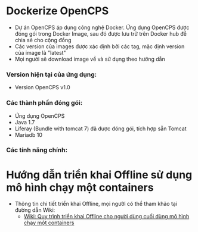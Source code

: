 # Dockerize OpenCPS  
* Dự án OpenCPS áp dụng công nghệ Docker. Ứng dụng OpenCPS được đóng gói trong Docker Image, sau đó được lưu trữ trên Docker hub để chia sẻ cho cộng đồng  
* Các version của images được xác định bởi các tag, mặc định version của image là "latest"  
* Mọi người sẽ download image về và sử dụng theo hướng dẫn  

### Version hiện tại của ứng dụng:  
* Version OpenCPS v1.0   

### Các thành phần đóng gói:  
* Ứng dụng OpenCPS
* Java 1.7  
* Liferay (Bundle with tomcat 7) đã được đóng gói, tích hợp sẵn Tomcat  
* Mariadb 10  

### Các tính năng chính:  

# Hướng dẫn triển khai Offline sử dụng mô hình chạy một containers  
* Thông tin chi tiết triển khai Offline, mọi người có thể tham khảo tại đường dẫn Wiki:  
  * [Wiki: Quy trình triển khai Offline cho người dùng cuối dùng mô hình chạy một containers](https://github.com/VietOpenCPS/deploy/wiki/H%C6%B0%E1%BB%9Bng-d%E1%BA%ABn-tri%E1%BB%83n-khai-%E1%BB%A9ng-d%E1%BB%A5ng-OpenCPS-Offline-cho-ng%C6%B0%E1%BB%9Di-d%C3%B9ng-theo-m%C3%B4-h%C3%ACnh-all-in-one,-t%E1%BA%A5t-c%E1%BA%A3-%C4%91%C3%B3ng-g%C3%B3i-trong-m%E1%BB%99t-container)
